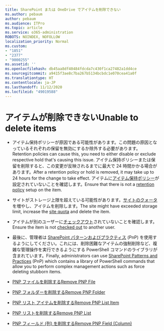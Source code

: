 ```yaml
---
title: SharePoint または OneDrive でアイテムを削除できない
ms.author: pebaum
author: pebaum
ms.audience: ITPro
ms.topic: article
ms.service: o365-administration
ROBOTS: NOINDEX, NOFOLLOW
localization_priority: Normal
ms.custom:
- "1851"
- "2377"
- "9000255"
ms.assetid: ''
ms.openlocfilehash: db45aa8df40484fdcda7c430f1ca27482a1dd4ce
ms.sourcegitcommit: a9415f3ae8c7ba267b5134bcbdc1e070cea41a0f
ms.translationtype: HT
ms.contentlocale: ja-JP
ms.lasthandoff: 11/12/2020
ms.locfileid: "49019588"
---
```

# <a name="unable-to-delete-items"></a><span data-ttu-id="e6b98-102">アイテムが削除できない</span><span class="sxs-lookup"><span data-stu-id="e6b98-102">Unable to delete items</span></span>

- <span data-ttu-id="e6b98-103">アイテム保持ポリシーが原因である可能性があります。この問題の原因となっているそれぞれの保留を無効にするか除外する必要があります。</span><span class="sxs-lookup"><span data-stu-id="e6b98-103">Retention policies can cause this, you need to either disable or exclude respective hold that's causing this issue.</span></span> <span data-ttu-id="e6b98-104">アイテム保持ポリシーまたは保留を削除すると、この変更が反映されるまでに最大で 24 時間かかる場合があります。</span><span class="sxs-lookup"><span data-stu-id="e6b98-104">After a retention policy or hold is removed, it may take up to 24 hours for the change to take effect.</span></span> <span data-ttu-id="e6b98-105">アイテムに[アイテム保持ポリシー](https://docs.microsoft.com/microsoft-365/compliance/retention-policies)が設定されていないことを確認します。</span><span class="sxs-lookup"><span data-stu-id="e6b98-105">Ensure that there is not a [retention policy](https://docs.microsoft.com/microsoft-365/compliance/retention-policies) setup on the item.</span></span>

- <span data-ttu-id="e6b98-106">サイトがストレージ上限を超えている可能性があります。[サイトのクォータ](https://docs.microsoft.com/powershell/module/sharepoint-online/set-sposite?view=sharepoint-ps)を増やし、アイテムを削除します。</span><span class="sxs-lookup"><span data-stu-id="e6b98-106">The site might have exceeded storage limit, increase the [site quota](https://docs.microsoft.com/powershell/module/sharepoint-online/set-sposite?view=sharepoint-ps) and delete the item.</span></span>

- <span data-ttu-id="e6b98-107">アイテムが別のユーザーに[チェックアウト](https://support.office.com/article/check-out-check-in-or-discard-changes-to-files-in-a-library-7e2c12a9-a874-4393-9511-1378a700f6de)されていないことを確認します。</span><span class="sxs-lookup"><span data-stu-id="e6b98-107">Ensure the item is not [checked out](https://support.office.com/article/check-out-check-in-or-discard-changes-to-files-in-a-library-7e2c12a9-a874-4393-9511-1378a700f6de) to another user.</span></span>

- <span data-ttu-id="e6b98-108">最後に、管理者は [SharePoint パターンおよびプラクティス](https://docs.microsoft.com/powershell/sharepoint/sharepoint-pnp/sharepoint-pnp-cmdlets?view=sharepoint-ps#installation) (PnP) を使用するようにしてください。これには、削除困難なアイテムの強制削除など、複雑な管理操作を実行できるようにする PowerShell コマンドのライブラリが含まれています。</span><span class="sxs-lookup"><span data-stu-id="e6b98-108">Finally, administrators can use [SharePoint Patterns and Practices](https://docs.microsoft.com/powershell/sharepoint/sharepoint-pnp/sharepoint-pnp-cmdlets?view=sharepoint-ps#installation) (PnP) which contains a library of PowerShell commands that allow you to perform complex management actions such as force deleting stubborn items.</span></span>
- [<span data-ttu-id="e6b98-109">PNP ファイルを削除する</span><span class="sxs-lookup"><span data-stu-id="e6b98-109">Remove PNP File</span></span>](https://docs.microsoft.com/powershell/module/sharepoint-pnp/remove-pnpfile?view=sharepoint-ps)
- [<span data-ttu-id="e6b98-110">PNP フォルダーを削除する</span><span class="sxs-lookup"><span data-stu-id="e6b98-110">Remove PNP Folder</span></span>](https://docs.microsoft.com/powershell/module/sharepoint-pnp/remove-pnpfolder?view=sharepoint-ps)
- [<span data-ttu-id="e6b98-111">PNP リスト アイテムを削除する</span><span class="sxs-lookup"><span data-stu-id="e6b98-111">Remove PNP List Item</span></span>](https://docs.microsoft.com/powershell/module/sharepoint-pnp/remove-pnplistitem?view=sharepoint-ps)
- [<span data-ttu-id="e6b98-112">PNP リストを削除する</span><span class="sxs-lookup"><span data-stu-id="e6b98-112">Remove PNP List</span></span>](https://docs.microsoft.com/powershell/module/sharepoint-pnp/remove-pnplist?view=sharepoint-ps)
- [<span data-ttu-id="e6b98-113">PNP フィールド (列) を削除する</span><span class="sxs-lookup"><span data-stu-id="e6b98-113">Remove PNP Field (Column)</span></span>](https://docs.microsoft.com/powershell/module/sharepoint-pnp/remove-pnpfield?view=sharepoint-ps)